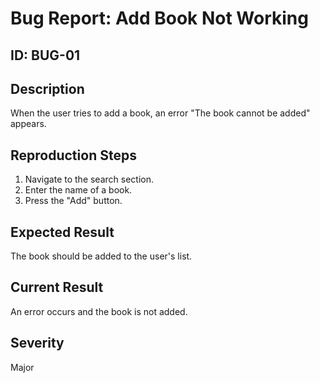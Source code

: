 # Bug Report: Add Book Not Working

## ID: BUG-01
## Description
When the user tries to add a book, an error "The book cannot be added" appears.

## Reproduction Steps
1. Navigate to the search section.
2. Enter the name of a book.
3. Press the "Add" button.

## Expected Result
The book should be added to the user's list.

## Current Result
An error occurs and the book is not added.

## Severity
Major
